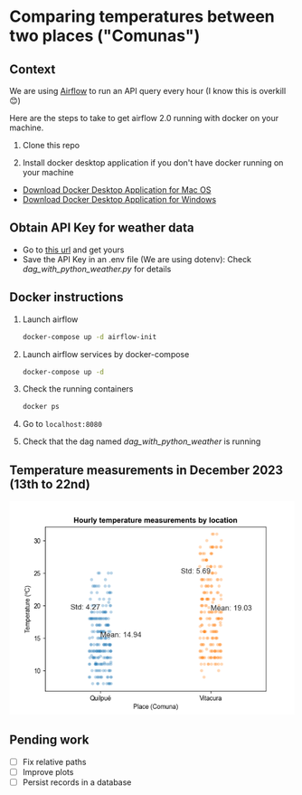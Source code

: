 # Comparing temperatures between two places ("Comunas")

## Context

We are using [Airflow](https://airflow.apache.org/docs/apache-airflow/stable/tutorial/index.html) to run an API query every hour (I know this is overkill 😊)

Here are the steps to take to get airflow 2.0 running with docker on your machine. 
1. Clone this repo

1. Install docker desktop application if you don't have docker running on your machine
- [Download Docker Desktop Application for Mac OS](https://hub.docker.com/editions/community/docker-ce-desktop-mac)
- [Download Docker Desktop Application for Windows](https://hub.docker.com/editions/community/docker-ce-desktop-windows)

## Obtain API Key for weather data

- Go to [this url](https://www.weatherapi.com/) and get yours
- Save the API Key in an .env file (We are using dotenv): Check *dag_with_python_weather.py* for details 

## Docker instructions

1. Launch airflow 
   ```bash
   docker-compose up -d airflow-init
   ```
   
2. Launch airflow services by docker-compose
    ```bash
    docker-compose up -d
    ```

3. Check the running containers
    ```bash
    docker ps
    ```

4. Go to `localhost:8080`

5. Check that the dag named *dag_with_python_weather* is running

## Temperature measurements in December 2023 (13th to 22nd)

![Imagen](./images/stripplot.png)

## Pending work

- [ ] Fix relative paths
- [ ] Improve plots
- [ ] Persist records in a database
